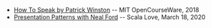 * [How To Speak by Patrick Winston](https://www.youtube.com/watch?v=Unzc731iCUY) -- MIT OpenCourseWare, 2018
* [Presentation Patterns with Neal Ford](https://scala.love/presentation-patterns-with-neal-ford/) -- Scala Love, March 18, 2020

